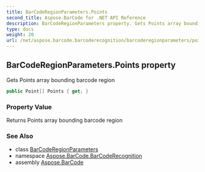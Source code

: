 ```yaml
---
title: BarCodeRegionParameters.Points
second_title: Aspose.BarCode for .NET API Reference
description: BarCodeRegionParameters property. Gets Points array bounding barcode region
type: docs
weight: 20
url: /net/aspose.barcode.barcoderecognition/barcoderegionparameters/points/
---
```

## BarCodeRegionParameters.Points property

Gets Points array bounding barcode region

```csharp
public Point[] Points { get; }
```

### Property Value

Returns Points array bounding barcode region

### See Also

* class [BarCodeRegionParameters](../)
* namespace [Aspose.BarCode.BarCodeRecognition](../../barcoderegionparameters/)
* assembly [Aspose.BarCode](../../../)


